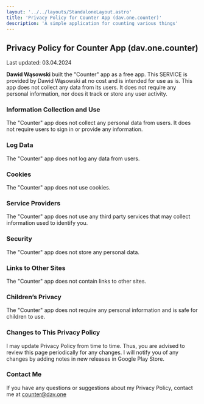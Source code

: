 ```yaml
---
layout: '../../layouts/StandaloneLayout.astro'
title: 'Privacy Policy for Counter App (dav.one.counter)'
description: 'A simple application for counting various things'
---
```


## Privacy Policy for Counter App (dav.one.counter)

Last updated: 03.04.2024

**Dawid Wąsowski** built the "Counter" app as a free app. This SERVICE is provided by Dawid Wąsowski at no cost and is intended for use as is. This app does not collect any data from its users. It does not require any personal information, nor does it track or store any user activity.

### Information Collection and Use
The "Counter" app does not collect any personal data from users. It does not require users to sign in or provide any information.

### Log Data
The "Counter" app does not log any data from users.

### Cookies
The "Counter" app does not use cookies.

### Service Providers
The "Counter" app does not use any third party services that may collect information used to identify you.

### Security
The "Counter" app does not store any personal data.

### Links to Other Sites
The "Counter" app does not contain links to other sites.

### Children’s Privacy
The "Counter" app does not require any personal information and is safe for children to use.

### Changes to This Privacy Policy
I may update Privacy Policy from time to time. Thus, you are advised to review this page periodically for any changes. I will notify you of any changes by adding notes in new releases in Google Play Store.

### Contact Me
If you have any questions or suggestions about my Privacy Policy, contact me at counter@dav.one
